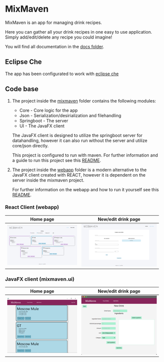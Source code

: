 # MixMaven

MixMaven is an app for managing drink recipes.

Here you can gather all your drink recipes in one easy to use application. Simply add/edit/delete any recipe you could imagine!

You will find all documentation in the [docs folder](/docs/).

## Eclipse Che

The app has been configurated to work with [eclipse che](https://che.stud.ntnu.no/#https://gitlab.stud.idi.ntnu.no/it1901/groups-2023/gr2331/gr2331?new)

## Code base

1. The project inside the [mixmaven](./mixmaven/) folder contains the following modules:

    - Core - Core logic for the app
    - Json - Serialization/desirialization and filehandling
    - Springboot - The server
    - UI - The JavaFX client

    The JavaFX client is designed to utilize the springboot server for datahandling, however it can also run without the server and utilize core/json directly.

    This project is configured to run with maven. For further information and a guide to run this project see this [README](./mixmaven/README.md).

2. The project inside the [webapp](./webapp/) folder is a modern alternative to the JavaFX client created with REACT, however it is dependent on the server inside the mixmaven project.

    For further information on the webapp and how to run it yourself see this [README](./webapp/README.md).
### React Client (webapp)

Home page                                    |  New/edit drink page
:-------------------------------------------:|:---------------------------------------------:
![home page](./docs/release-3/images/home_page_expanded.png)  |  ![New drink page](./docs/release-3/images/new_drink_page.png)


### JavaFX client (mixmaven.ui)

Home page                                                  |  New/edit drink page
:---------------------------------------------------------:|:---------------------------------------------:
![home page](./docs/release-2/release-2-browsedrinks.png)  |  ![New drink page](./docs/release-2/release-2-adddrink.png)


